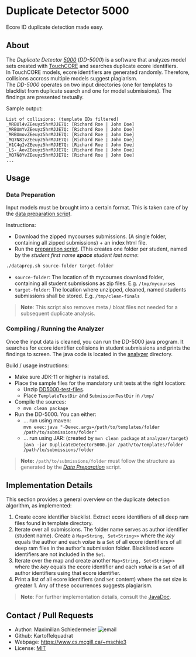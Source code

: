 # Duplicate Detector 5000

Ecore ID duplicate detection made easy.

## About

The *Duplicate Detector [5000](https://youtu.be/UKygju476tM?t=18)* (*DD-5000*) is a software that analyzes model sets created with [TouchCORE](http://touchcore.cs.mcgill.ca/) and searches duplicate ecore identifiers.  
In TouchCORE models, ecore identifiers are generated randomly. Therefore, collisions accross multiple models suggest plagiarism.  
The *DD-5000* operates on two input directories (one for templates to blacklist from duplicate search and one for model submissions). The findings are presented textually.

Sample output:  
```
List of collisions: (template IDs filtered)
_MRBUl4vZEeuyz5hrMJJE7Q: [Richard Roe | John Doe]
_MRBUmYvZEeuyz5hrMJJE7Q: [Richard Roe | John Doe]
_MRBUmovZEeuyz5hrMJJE7Q: [Richard Roe | John Doe]
_MQ7N8IvZEeuyz5hrMJJE7Q: [Richard Roe | John Doe]
_H1C4gIvZEeuyz5hrMJJE7Q: [Richard Roe | John Doe]
_LS-_AovZEeuyz5hrMJJE7Q: [Richard Roe | John Doe]
_MQ7N8YvZEeuyz5hrMJJE7Q: [Richard Roe | John Doe]
...
```

## Usage

### Data Preparation

Input models must be brought into a certain format. This is taken care of by the [data preparation script](dataprep.sh).

Instructions:

 * Download the zipped mycourses submissions. (A single folder, containing all zipped submissions) + an index html file.
 * Run the [preparation script](dataprep.sh). (This creates one folder per student, named by the *student first name **space** student last name*: 
```bash
./dataprep.sh source-folder target-folder
```  
   * ```source-folder```: The location of th mycourses download folder, containing all student submissions as zip files. E.g. ```/tmp/mycourses```
   * ```target-folder```: The location where unzipped, cleaned, named students submissions shall be stored. E.g. ```/tmp/clean-finals```


 > **Note**: This script also removes meta / bloat files not needed for a subsequent duplicate analysis.

### Compiling / Running the Analyzer

Once the input data is cleaned, you can run the DD-5000 java program. It searches for ecore identifier collisions in student submissions and prints the findings to screen. The java code is located in the [analyzer](analyzer) directory.

Build / usage instructions:

 * Make sure JDK-11 or higher is installed.
 * Place the sample files for the mandatory unit tests at the right location: 
   * Unzip [DD5000-test-files](DD5000-test-files.zip).
   * Place ```TemplateTestDir``` and ```SubmissionTestDir``` in ```/tmp/```
 * Compile the sources:
   * ```mvn clean package```
 * Run the DD-5000. You can either:
   * ... run using maven:  
```mvn exec:java "-Dexec.args=/path/to/templates/folder /path/to/submissions/folder"```
   * ... run using JAR: (created by ```mvn clean package``` at ```analyzer/target```)  
```java -jar DuplicateDetector5000.jar /path/to/templates/folder /path/to/submissions/folder```



 > **Note:** ```/path/to/submissions/folder``` must follow the structure as generated by the *[Data Preparation](#data-preparation)* script.

##  Implementation Details

This section provides a general overview on the duplicate detection algorithm, as implemented:

 1. Create ecore identifier blacklist. Extract ecore identifiers of all deep ram files found in template directory.
 2. Iterate over all submissions. The folder name serves as author identifier (student name). Create a ```Map<String, Set<String>>``` where the *key* equals the author and each *value* is a ```Set``` of all ecore identifiers of all deep ram files in the author's submission folder. Blacklisted ecore identifiers are not included in the ```Set```.
 3. Iterate over the map and create another ```Map<String, Set<String>>``` where the *key* equals the ecore identifier and each *value* is a ```Set``` of all author identifiers using that ecore identifier.
 4. Print a list of all ecore identifiers (and ```Set``` content) where the set size is greater 1. Any of these occurrences suggests plagiarism.

 > **Note**: For further implementation details, consult the [JavaDoc](https://kartoffelquadrat.github.io/DuplicateDetector5000/eu/kartoffelquadrat/duplicatedetector/package-summary.html).

## Contact / Pull Requests

 * Author: Maximilian Schiedermeier ![email](email.png)
 * Github: Kartoffelquadrat
 * Webpage: https://www.cs.mcgill.ca/~mschie3
 * License: [MIT](https://opensource.org/licenses/MIT)
